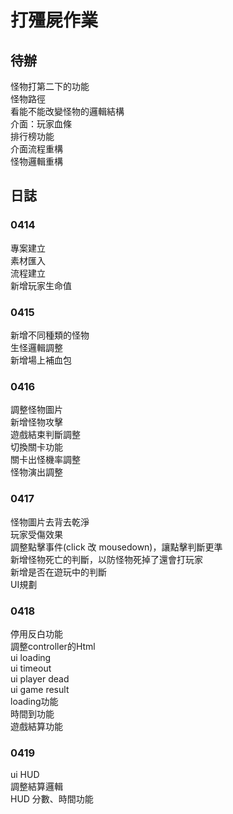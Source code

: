 # 打殭屍作業
## 待辦
怪物打第二下的功能<br>
怪物路徑<br>
看能不能改變怪物的邏輯結構<br>
介面：玩家血條<br>
排行榜功能<br>
介面流程重構<br>
怪物邏輯重構<br>

## 日誌
### 0414
專案建立<br>
素材匯入<br>
流程建立<br>
新增玩家生命值<br>

### 0415
新增不同種類的怪物<br>
生怪邏輯調整<br>
新增場上補血包<br>

### 0416
調整怪物圖片<br>
新增怪物攻擊<br>
遊戲結束判斷調整<br>
切換關卡功能<br>
關卡出怪機率調整<br>
怪物演出調整<br>

### 0417
怪物圖片去背去乾淨<br>
玩家受傷效果<br>
調整點擊事件(click 改 mousedown)，讓點擊判斷更準<br>
新增怪物死亡的判斷，以防怪物死掉了還會打玩家<br>
新增是否在遊玩中的判斷<br>
UI規劃<br>

### 0418
停用反白功能<br>
調整controller的Html<br>
ui loading<br>
ui timeout<br>
ui player dead<br>
ui game result<br>
loading功能<br>
時間到功能<br>
遊戲結算功能<br>

### 0419
ui HUD<br>
調整結算邏輯<br>
HUD 分數、時間功能<br>

